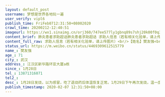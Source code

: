 ```yaml
---
layout: default_post
username: 梦想是世界各地玩一遍
user_verify: vipl6
publish_time: FriFeb0712:31:50+08002020
crawl_time: 20200212-12:40:51
imageurl: https://wx1.sinaimg.cn/orj360/747ee577ly1gbnq89s7shj20k00f0q3k.jpg,https://wx2.sinaimg.cn/orj360/747ee577ly1gbnq8a4u43j20k00qo40j.jpg,https://wx1.sinaimg.cn/orj360/747ee577ly1gbnq8aelhnj20k00qogna.jpg,https://wx1.sinaimg.cn/orj360/747ee577ly1gbnq8aqyytj20k00qo766.jpg,https://wx1.sinaimg.cn/orj360/747ee577ly1gbnq8azl56j20k00qowg9.jpg,https://wx2.sinaimg.cn/orj360/747ee577ly1gbnq8b9vs0j20k00qogmp.jpg,https://wx3.sinaimg.cn/orj360/747ee577ly1gbnq8bijyhj20k00qodh0.jpg
content_brief: 肺炎患者求助超话肺炎患者求助超话 求助人信息（若有相关化验单，请上传图片）【姓名】樊友强【年龄】71【所在城市】武汉【所在小区、社区】江汉区新华路环亚大厦a栋【患病时间】1月28日【联系方式】13871316071【其他紧急联系人13871316071  13476861496【病情描述】 1月28日发烧，以 ...全文
content_full_raw: 求助人信息（若有相关化验单，请上传图片）<br/>【姓名】樊友强<br/>【年龄】71<br/>【所在城市】武汉<br/>【所在小区、社区】江汉区新华路环亚大厦a栋<br/>【患病时间】1月28日<br/>【联系方式】13871316071<br/>【其他紧急联系人1387131607113476861496<br/>【病情描述】1月28日发烧，以为感冒，吃了退烧药后体温恢复正常。1月29日下午再次发烧，温一度上升到39度。30日凌晨我开车送父亲去新华医院拍CT，发现肺部感染。由于母亲属于密接者，也拍了CT，同样发现肺部感染。医生给双亲开了药，让我们回去吃药，按规定的时间复诊。接下来的几天我父亲情况不稳定，体温反复。无奈没有床位，只能继续在家监控。在这短短的几天状态越来越差，呼吸也出现了问题。2月5日核酸结果呈现阴性，但是医生表示在临床判断上面还是更侧重于CT。2月6日周四去新华医院复诊拍肺部CT，发现肺部2/3感染，老人呼吸上出现了问题，开始喘，靠吸氧缓解，无奈还是没有病床。老人有心血管疾病、高血压、高血糖，几年前做过心脏支架手术，现在又感染了新冠。现在我的母亲拖着病重的身体与我照顾在医院观察室吸氧的父亲院，妻子独自在家照顾3岁的儿子。我们向各位求助，帮我的老父亲立即入院。
status_url: https://m.weibo.cn/status/4469309612515779
name_: 樊友强
age_: 71
city_: 武汉
address_: 江汉区新华路环亚大厦a栋
since_: 1月28日
tel_: 13871316071
tel2_: 
desc_: 1月28日发烧，以为感冒，吃了退烧药后体温恢复正常。1月29日下午再次发烧，温一度上升到39度。30日凌晨我开车送父亲去新华医院拍CT，发现肺部感染。由于母亲属于密接者，也拍了CT，同样发现肺部感染。医生给双亲开了药，让我们回去吃药，按规定的时间复诊。接下来的几天我父亲情况不稳定，体温反复。无奈没有床位，只能继续在家监控。在这短短的几天状态越来越差，呼吸也出现了问题。2月5日核酸结果呈现阴性，但是医生表示在临床判断上面还是更侧重于CT。2月6日周四去新华医院复诊拍肺部CT，发现肺部2/3感染，老人呼吸上出现了问题，开始喘，靠吸氧缓解，无奈还是没有病床。老人有心血管疾病、高血压、高血糖，几年前做过心脏支架手术，现在又感染了新冠。现在我的母亲拖着病重的身体与我照顾在医院观察室吸氧的父亲院，妻子独自在家照顾3岁的儿子。我们向各位求助，帮我的老父亲立即入院。
publish_timestamp: 2020-02-07 12:31:50+08:00
---
```

